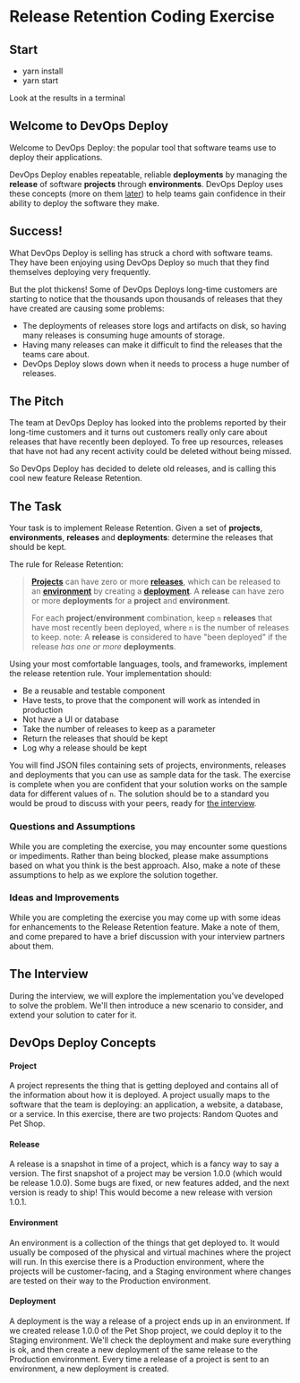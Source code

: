 # Release Retention Coding Exercise

## Start

- yarn install
- yarn start

Look at the results in a terminal

## Welcome to DevOps Deploy

Welcome to DevOps Deploy: the popular tool that software teams use to deploy their applications.

DevOps Deploy enables repeatable, reliable **deployments** by managing the **release** of software **projects** through **environments**. DevOps Deploy uses these concepts (more on them [later](#devops-deploy-concepts)) to help teams gain confidence in their ability to deploy the software they make.

## Success!

What DevOps Deploy is selling has struck a chord with software teams. They have been enjoying using DevOps Deploy so much that they find themselves deploying very frequently.

But the plot thickens! Some of DevOps Deploys long-time customers are starting to notice that the thousands upon thousands of releases that they have created are causing some problems:

- The deployments of releases store logs and artifacts on disk, so having many releases is consuming huge amounts of storage.
- Having many releases can make it difficult to find the releases that the teams care about.
- DevOps Deploy slows down when it needs to process a huge number of releases.

## The Pitch

The team at DevOps Deploy has looked into the problems reported by their long-time customers and it turns out customers really only care about releases that have recently been deployed. To free up resources, releases that have not had any recent activity could be deleted without being missed.

So DevOps Deploy has decided to delete old releases, and is calling this cool new feature Release Retention.

## The Task

Your task is to implement Release Retention. Given a set of **projects**, **environments**, **releases** and **deployments**: determine the releases that should be kept.

The rule for Release Retention:

> [**Projects**](#project) can have zero or more [**releases**](#release), which can be released to an [**environment**](#environment) by creating a [**deployment**](#deployment). A **release** can have zero or more **deployments** for a **project** and **environment**.
>
> For each **project**/**environment** combination, keep `n` **releases** that have most recently been deployed, where `n` is the number of releases to keep.
> note: A **release** is considered to have "been deployed" if the release _has one or more_ **deployments**.

Using your most comfortable languages, tools, and frameworks, implement the release retention rule. Your implementation should:

- Be a reusable and testable component
- Have tests, to prove that the component will work as intended in production
- Not have a UI or database
- Take the number of releases to keep as a parameter
- Return the releases that should be kept
- Log why a release should be kept

You will find JSON files containing sets of projects, environments, releases and deployments that you can use as sample data for the task. The exercise is complete when you are confident that your solution works on the sample data for different values of `n`. The solution should be to a standard you would be proud to discuss with your peers, ready for [the interview](#the-interview).

### Questions and Assumptions

While you are completing the exercise, you may encounter some questions or impediments. Rather than being blocked, please make assumptions based on what you think is the best approach. Also, make a note of these assumptions to help as we explore the solution together.

### Ideas and Improvements

While you are completing the exercise you may come up with some ideas for enhancements to the Release Retention feature. Make a note of them, and come prepared to have a brief discussion with your interview partners about them.

## The Interview

During the interview, we will explore the implementation you've developed to solve the problem. We'll then introduce a new scenario to consider, and extend your solution to cater for it.

## DevOps Deploy Concepts

#### Project

A project represents the thing that is getting deployed and contains all of the information about how it is deployed. A project usually maps to the software that the team is deploying: an application, a website, a database, or a service. In this exercise, there are two projects: Random Quotes and Pet Shop.

#### Release

A release is a snapshot in time of a project, which is a fancy way to say a version. The first snapshot of a project may be version 1.0.0 (which would be release 1.0.0). Some bugs are fixed, or new features added, and the next version is ready to ship! This would become a new release with version 1.0.1.

#### Environment

An environment is a collection of the things that get deployed to. It would usually be composed of the physical and virtual machines where the project will run. In this exercise there is a Production environment, where the projects will be customer-facing, and a Staging environment where changes are tested on their way to the Production environment.

#### Deployment

A deployment is the way a release of a project ends up in an environment. If we created release 1.0.0 of the Pet Shop project, we could deploy it to the Staging environment. We'll check the deployment and make sure everything is ok, and then create a new deployment of the same release to the Production environment. Every time a release of a project is sent to an environment, a new deployment is created.
